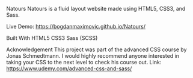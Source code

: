Natours
Natours is a fluid layout website made using HTML5, CSS3, and Sass.

Live Demo:
https://bogdanmaximovic.github.io/Natours/


Built With
HTML5
CSS3
Sass (SCSS)

Acknowledgement
This project was part of the advanced CSS course by Jonas Schmedtmann. I would highly recommend anyone interested in taking your CSS to the next level to check his course out. Link: https://www.udemy.com/advanced-css-and-sass/
